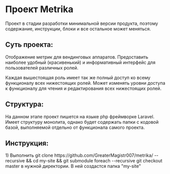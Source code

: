 <h1>Проект Metrika</h1>

Проект в стадии разработки минимальной версии продукта, поэтому содержание, инструкции, блоки и все остальное может меняться.

<h2>Суть проекта:</h2>
Отображение метрик для вендинговых аппаратов.
Предоставить наиболее удобный (красивенький) и информативный интерфейс для пользователей различных ролей.

Каждая вышестоящая роль имеет так же полный доступ ко всему функционалу всех нижестоящих ролей. Может изменять уровни доступа к функционалу для чтения и редактирования всех нижестоящих ролей.

<h2>Структура:</h2>
На данном этапе проект пишется на языке php фреймворке Laravel.
Имеет структуру монолита, однако будет содержать папки с кодовой базой, выполняемой отдельно от функционала самого проекта.

<h2>Инструкция:</h2>
1) Выполнить git clone https://github.com/GreaterMagistr007/metrika/ --recursive && cd my-site && git submodule foreach --recursive git checkout master
   в нужной директории. В ней создастся папка "my-site"